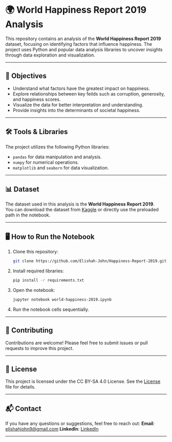 # 🌍 World Happiness Report 2019 Analysis

This repository contains an analysis of the **World Happiness Report 2019** dataset, focusing on identifying factors that influence happiness. The project uses Python and popular data analysis libraries to uncover insights through data exploration and visualization.

---

## 📌 Objectives

- Understand what factors have the greatest impact on happiness.
- Explore relationships between key feilds such as corruption, generosity, and happiness scores.
- Visualize the data for better interpretation and understanding.
- Provide insights into the determinants of societal happiness.

---

## 🛠️ Tools & Libraries

The project utilizes the following Python libraries:
- `pandas` for data manipulation and analysis.
- `numpy` for numerical operations.
- `matplotlib` and `seaborn` for data visualization.

---
## 📊 Dataset

The dataset used in this analysis is the **World Happiness Report 2019**.  
You can download the dataset from [Kaggle](https://www.kaggle.com/unsdsn/world-happiness) or directly use the preloaded path in the notebook.

---
## 🖥️ How to Run the Notebook

1. Clone this repository:
   ```bash
   git clone https://github.com/Elishah-John/Happiness-Report-2019.git

2. Install required libraries:
    ```bash
   pip install -r requirements.txt

3. Open the notebook:
    ```bash
   jupyter notebook world-happiness-2019.ipynb

4. Run the notebook cells sequentially.

---
## 🤝 Contributing

Contributions are welcome! Please feel free to submit issues or pull requests to improve this project.

---
## 📜 License

This project is licensed under the CC BY-SA 4.0 License. See the [License](LICENSE.txt) file for details.

---
## 📬 Contact

If you have any questions or suggestions, feel free to reach out:
    **Email**: elishahjohn9@gmail.com
    **LinkedIn**:  [LinkedIn](http://www.linkedin.com/in/elishah-johnej)

---
